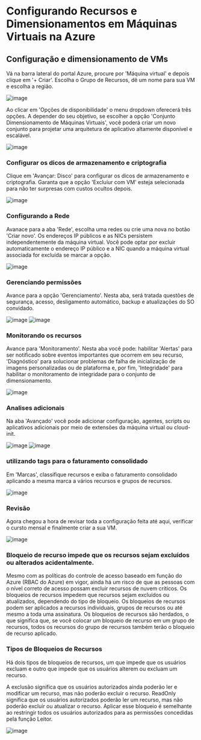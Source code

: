 # Configurando Recursos e Dimensionamentos em Máquinas Virtuais na Azure

## Configuração e dimensionamento de VMs

Vá na barra lateral do portal Azure, procure por 'Máquina virtual' e depois clique em '+ Criar'. Escolha o Grupo de Recursos, dê um nome para sua VM e escolha a região.

![image](https://github.com/user-attachments/assets/4e72c1c3-6f9e-4447-a5b0-702212f9adf9)

Ao clicar em 'Opções de disponibilidade' o menu dropdown oferecerá três opções. A depender do seu objetivo, se escolher a opção 'Conjunto Dimensionamento de Máquinas Virtuais', você poderá criar um novo 
conjunto para projetar uma arquitetura de aplicativo altamente disponível e escalável.

![image](https://github.com/user-attachments/assets/c22307cc-c384-44d5-8396-a6ca370f895e)


### Configurar os dicos de armazenamento e criptografia
Clique em 'Avançar: Disco' para configurar os dicos de armazenamento e criptografia. Garanta que a opção 'Excluiur com VM' esteja selecionada para não ter surpresas com custos ocultos depois.

![image](https://github.com/user-attachments/assets/29568062-295d-47c6-bbe7-1e9436cbe8eb)

### Configurando a Rede

Avanace para a aba 'Rede', escolha uma redes ou crie uma nova no botão 'Criar novo'. Os endereços IP públicos e as NICs persistem independentemente da máquina virtual. Você pode optar por excluir
automaticamente o endereço IP público e a NIC quando a máquina virtual associada for excluída se marcar a opção.

![image](https://github.com/user-attachments/assets/5a820cfd-3c64-4e29-9abe-f180cf527163)

### Gerenciando permissões
Avance para a opção 'Gerenciamento'. Nesta aba, será tratada questões de segurança, acesso, desligamento automático, backup e atualizações do SO convidado.

![image](https://github.com/user-attachments/assets/b061c142-3033-4eeb-9829-f8259e7399c0)
![image](https://github.com/user-attachments/assets/fbae9fa8-fd22-4595-b4ae-0d4c07c962ab)

### Monitorando os recursos
Avance para 'Monitoramento'. Nesta aba você pode: habilitar 'Alertas' para ser notificado sobre eventos importantes que ocorrem em seu recurso, 'Diagnóstico' para solucionar problemas de falha de
inicialização de imagens personalizadas ou de plataforma e, por fim, 'Integridade' para habilitar o monitoramento de integridade para o conjunto de dimensionamento. 

![image](https://github.com/user-attachments/assets/b97b9f09-c981-472c-a246-3fe7f4e4309f)

### Analises adicionais
Na aba 'Avançado' você pode adicionar configuração, agentes, scripts ou aplicativos adicionais por meio de extensões da máquina virtual ou cloud-init.

![image](https://github.com/user-attachments/assets/626121d4-02de-44f9-9828-3aff29d61936)
![image](https://github.com/user-attachments/assets/881358cc-50d8-467c-978c-a52587c5f431)

### utilizando tags para o faturamento consolidado
Em 'Marcas', classifique recursos e exiba o faturamento consolidado aplicando a mesma marca a vários recursos e grupos de recursos.

![image](https://github.com/user-attachments/assets/28022972-0616-43b1-b8ec-42eb399da39c)

### Revisão
Agora chegou a hora de revisar toda a configuração feita até aqui, verificar o cursto mensal e finalmente criar a sua VM.

![image](https://github.com/user-attachments/assets/536060cf-2268-467a-b10b-6dcfc7eafa87)

### Bloqueio de recurso impede que os recursos sejam excluídos ou alterados acidentalmente.

Mesmo com as políticas do controle de acesso baseado em função do Azure (RBAC do Azure) em vigor, ainda há um risco de que as pessoas com o nível correto de acesso possam excluir recursos de nuvem críticos. Os bloqueios de recursos impedem que recursos sejam excluídos ou atualizados, dependendo do tipo de bloqueio. Os bloqueios de recursos podem ser aplicados a recursos individuais, grupos de recursos ou até mesmo a toda uma assinatura. Os bloqueios de recursos são herdados, o que significa que, se você colocar um bloqueio de recurso em um grupo de recursos, todos os recursos do grupo de recursos também terão o bloqueio de recurso aplicado.

### Tipos de Bloqueios de Recursos
Há dois tipos de bloqueios de recursos, um que impede que os usuários excluam e outro que impede que os usuários alterem ou excluam um recurso.

A exclusão significa que os usuários autorizados ainda poderão ler e modificar um recurso, mas não poderão excluir o recurso.
ReadOnly significa que os usuários autorizados poderão ler um recurso, mas não poderão excluir ou atualizar o recurso. Aplicar esse bloqueio é semelhante ao restringir todos os usuários autorizados para as permissões concedidas pela função Leitor.

![image](https://github.com/user-attachments/assets/cd7232cb-2d0b-48fe-ad2f-2492c01c1714)
